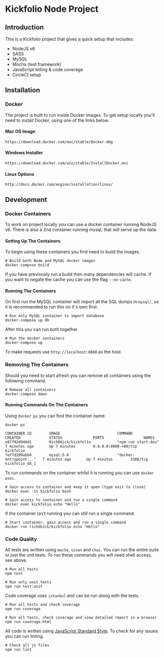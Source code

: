 # Kickfolio Node Project

## Introduction

This is a Kickfolio project that gives a quick setup that includes:

- NodeJS v6
- SASS
- MySQL
- Mocha (test framework)
- JavaScript linting & code coverage
- CircleCI setup

## Installation

### Docker

The project is built to run inside Docker images. To get setup locally you'll need to install Docker, using one of the links below.

#### Mac OS Image
```
https://download.docker.com/mac/stable/Docker.dmg
```

#### Windows Installer
```
https://download.docker.com/win/stable/InstallDocker.msi
```

#### Linux Options
```
http://docs.docker.com/engine/installation/linux/
```

## Development

### Docker Containers

To work on project locally you can use a docker container running NodeJS v6. There is also a 2nd container running mysql, that will serve up the data.

#### Setting Up The Containers

To begin using these containers you first need to build the images.

```
# Build both Node and MySQL docker images
docker-compose build
```

If you have previously run a build then many dependencies will cache. If you want to negate the cache you can use the flag `--no-cache`.

#### Running The Containers

On first run the MySQL container will import all the SQL dumps in `mysql/`, so it is recommended to run this on it's own first.

```
# Run only MySQL container to import database
docker-compose up db
```

After this you can run both together.

```
# Run the docker containers
docker-compose up
```

To make requests use `http://localhost:8080` as the host.

### Removing The Containers

Should you need to start afresh you can remove all containers using the following command.

```
# Remove all containers
docker-compose down
```

#### Running Commands On The Containers

Using `docker ps` you can find the container name.

```
docker ps

CONTAINER ID        IMAGE                          COMMAND                  CREATED             STATUS              PORTS                  NAMES
e87f92d946d1        RichDKick/kickfolio            "npm run start:dev"      7 minutes ago       Up 7 minutes        0.0.0.0:8080->80/tcp   kickfolio
7ef7d109abb0        mysql:5.6                      "docker-entrypoint..."   7 minutes ago       Up 7 minutes        3306/tcp               kickfolio_db_1
```

To run commands on the container whilst it is running you can use `docker exec`.

```
# Gain access to container and keep it open (type exit to close)
docker exec -it kickfolio bash

# Gain access to container and run a single command
docker exec kickfolio echo "Hello"
```

If the container isn't running you can still run a single command.

```
# Start container, gain access and run a single command
docker run richdkick/kickfolio echo "Hello"
```

### Code Quality

All tests are written using `mocha`, `sinon` and `chai`. You can run the entire suite or just the unit tests. To run these commands you will need shell access, see above.

```
# Run all tests
npm test

# Run only unit tests
npm run test:unit
```

Code coverage uses `istanbul` and can be run along with the tests.

```
# Run all tests and check coverage
npm run coverage

# Run all tests, check coverage and view detailed report in a browser
npm run coverage:html
```

All code is written using [JavaScript Standard Style](http://standardjs.com/rules.html). To check for any issues you can run linting.

```
# Check all js files
npm run lint
```
